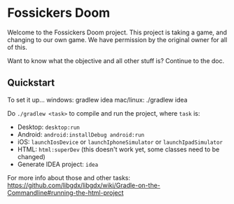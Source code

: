 Fossickers Doom
=================

Welcome to the Fossickers Doom project. This project is taking a game, and changing to our own game.
We have permission by the original owner for all of this.

Want to know what the objective and all other stuff is? Continue to the doc.

Quickstart
----------

To set it up...
windows: gradlew idea
mac/linux: ./gradlew idea

Do `./gradlew <task>` to compile and run the project, where `task` is:

* Desktop: `desktop:run`
* Android: `android:installDebug android:run`
* iOS: `launchIosDevice` or `launchIphoneSimulator` or `launchIpadSimulator`
* HTML: `html:superDev` (this doesn't work yet, some classes need to be changed)
* Generate IDEA project: `idea`

For more info about those and other tasks: https://github.com/libgdx/libgdx/wiki/Gradle-on-the-Commandline#running-the-html-project

